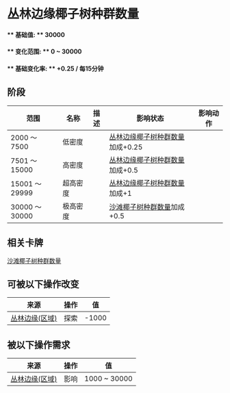 # 丛林边缘椰子树种群数量  
#### ** 基础值: ** 30000   
#### ** 变化范围: ** 0 ~ 30000  
#### ** 基础变化率: ** +0.25 / 每15分钟  
## 阶段  
范围  |  名称  |  描述  |  影响状态  |  影响动作  
----  |  ----  |  ----  |  ----  |  ----  
2000 ～ 7500  |  低密度  |    |  [丛林边缘椰子树种群数量](PalmTree_OutskirtsPop.md)加成+0.25  |    
7501 ～ 15000  |  高密度  |    |  [丛林边缘椰子树种群数量](PalmTree_OutskirtsPop.md)加成+0.5  |    
15001 ～ 29999  |  超高密度  |    |  [丛林边缘椰子树种群数量](PalmTree_OutskirtsPop.md)加成+1  |    
30000 ～ 30000  |  极高密度  |    |  [沙滩椰子树种群数量](PalmTree_BeachPop.md)加成+0.5  |    
## 相关卡牌  
[沙滩椰子树种群数量](PalmTree_BeachPop.md)  
## 可被以下操作改变  
来源  |  操作  |  值  
----  |  ----  |  ----  
[丛林边缘(区域)](Outskirts.md)  |  探索  |  -1000  
## 被以下操作需求  
来源  |  操作  |  值  
----  |  ----  |  ----  
[丛林边缘(区域)](Outskirts.md)  |  影响  |  1000 ~ 30000  


<script>document.title="丛林边缘椰子树种群数量 - 卡牌生存百科 Card Survival Wiki";</script>